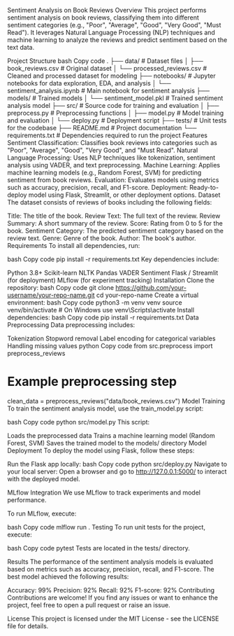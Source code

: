 Sentiment Analysis on Book Reviews
Overview
This project performs sentiment analysis on book reviews, classifying them into different sentiment categories (e.g., "Poor", "Average", "Good", "Very Good", "Must Read"). It leverages Natural Language Processing (NLP) techniques and machine learning to analyze the reviews and predict sentiment based on the text data.

Project Structure
bash
Copy code
.
├── data/                         # Dataset files
│   ├── book_reviews.csv           # Original dataset
│   └── processed_reviews.csv      # Cleaned and processed dataset for modeling
├── notebooks/                    # Jupyter notebooks for data exploration, EDA, and analysis
│   └── sentiment_analysis.ipynb   # Main notebook for sentiment analysis
├── models/                       # Trained models
│   └── sentiment_model.pkl        # Trained sentiment analysis model
├── src/                          # Source code for training and evaluation
│   ├── preprocess.py              # Preprocessing functions
│   ├── model.py                   # Model training and evaluation
│   └── deploy.py                  # Deployment script
├── tests/                        # Unit tests for the codebase
├── README.md                     # Project documentation
└── requirements.txt              # Dependencies required to run the project
Features
Sentiment Classification: Classifies book reviews into categories such as "Poor", "Average", "Good", "Very Good", and "Must Read".
Natural Language Processing: Uses NLP techniques like tokenization, sentiment analysis using VADER, and text preprocessing.
Machine Learning: Applies machine learning models (e.g., Random Forest, SVM) for predicting sentiment from book reviews.
Evaluation: Evaluates models using metrics such as accuracy, precision, recall, and F1-score.
Deployment: Ready-to-deploy model using Flask, Streamlit, or other deployment options.
Dataset
The dataset consists of reviews of books including the following fields:

Title: The title of the book.
Review Text: The full text of the review.
Review Summary: A short summary of the review.
Score: Rating from 0 to 5 for the book.
Sentiment Category: The predicted sentiment category based on the review text.
Genre: Genre of the book.
Author: The book's author.
Requirements
To install all dependencies, run:

bash
Copy code
pip install -r requirements.txt
Key dependencies include:

Python 3.8+
Scikit-learn
NLTK
Pandas
VADER Sentiment
Flask / Streamlit (for deployment)
MLflow (for experiment tracking)
Installation
Clone the repository:
bash
Copy code
git clone https://github.com/your-username/your-repo-name.git
cd your-repo-name
Create a virtual environment:
bash
Copy code
python3 -m venv venv
source venv/bin/activate  # On Windows use venv\Scripts\activate
Install dependencies:
bash
Copy code
pip install -r requirements.txt
Data Preprocessing
Data preprocessing includes:

Tokenization
Stopword removal
Label encoding for categorical variables
Handling missing values
python
Copy code
from src.preprocess import preprocess_reviews

# Example preprocessing step
clean_data = preprocess_reviews("data/book_reviews.csv")
Model Training
To train the sentiment analysis model, use the train_model.py script:

bash
Copy code
python src/model.py
This script:

Loads the preprocessed data
Trains a machine learning model (Random Forest, SVM)
Saves the trained model to the models/ directory
Model Deployment
To deploy the model using Flask, follow these steps:

Run the Flask app locally:
bash
Copy code
python src/deploy.py
Navigate to your local server:
Open a browser and go to http://127.0.0.1:5000/ to interact with the deployed model.

MLflow Integration
We use MLflow to track experiments and model performance.

To run MLflow, execute:

bash
Copy code
mlflow run .
Testing
To run unit tests for the project, execute:

bash
Copy code
pytest
Tests are located in the tests/ directory.

Results
The performance of the sentiment analysis models is evaluated based on metrics such as accuracy, precision, recall, and F1-score. The best model achieved the following results:

Accuracy: 99%
Precision: 92%
Recall: 92%
F1-score: 92%
Contributing
Contributions are welcome! If you find any issues or want to enhance the project, feel free to open a pull request or raise an issue.

License
This project is licensed under the MIT License - see the LICENSE file for details.

